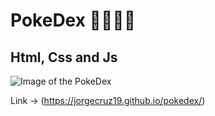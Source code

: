 # PokeDex 🐛🦗🦅🔥

## Html, Css and Js

![Image of the PokeDex](https://repository-images.githubusercontent.com/323190384/ca162d00-42ef-11eb-928e-749a3079215d)

Link -> (https://jorgecruz19.github.io/pokedex/)
